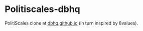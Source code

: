 # Politiscales-dbhq

PolitiScales clone at [dbhq.github.io](dbhq.github.io) (in turn inspired by 8values).
